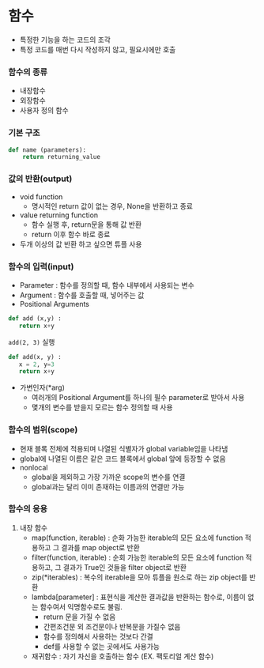 # 함수
- 특정한 기능을 하는 코드의 조각
- 특정 코드를 매번 다시 작성하지 않고, 필요시에만 호출
### 함수의 종류
* 내장함수
* 외장함수
* 사용자 정의 함수
### 기본 구조
```python
def name (parameters):
    return returning_value
```

### 값의 반환(output)
* void function
    * 명시적인 return 값이 없는 경우, None을 반환하고 종료
* value returning function
    * 함수 실행 후, return문을 통해 값 반환
    * return 이후 함수 바로 종료
* 두개 이상의 값 반환 하고 싶으면 튜플 사용

### 함수의 입력(input)
 * Parameter : 함수를 정의할 때, 함수 내부에서 사용되는 변수
 * Argument : 함수를 호출할 때, 넣어주는 값
 * Positional Arguments
 ``` python
 def add (x,y) :
    return x+y
 ```

 `add(2, 3)` 실행

 ``` python
 def add(x, y) :
    x = 2, y=3
    return x+y
```
 * 가변인자(*arg)
    * 여러개의 Positional Argument를 하나의 필수 parameter로 받아서 사용
    * 몇개의 변수를 받을지 모르는 함수 정의할 때 사용

### 함수의 범위(scope)
* 현재 블록 전체에 적용되며 나열된 식별자가 global variable임을 나타냄
* global에 나열된 이름은 같은 코드 블록에서 global 앞에 등장할 수 없음
* nonlocal
    * global을 제외하고 가장 가까운 scope의 변수를 연결
    * global과는 달리 이미 존재하는 이름과의 연결만 가능

### 함수의 응용
1. 내장 함수
    * map(function, iterable) : 순화 가능한 iterable의 모든 요소에 function 적용하고 그 결과를 map object로 반환
    * filter(function, iterable) : 순회 가능한 iterable의 모든 요소에 function 적용하고, 그 결과가 True인 것들을 filter object로 반환
    * zip(*iterables) : 복수의 iterable을 모아 튜플을 원소로 하는 zip object를 반환
    * lambda[parameter] : 표현식을 계산한 결과값을 반환하는 함수로, 이름이 없는 함수여서 익명함수로도 불림.
        * return 문을 가질 수 없음
        * 간편조건문 외 조건문이나 반복문을 가질수 없음
        * 함수를 정의해서 사용하는 것보다 간결
        * def를 사용할 수 없는 곳에서도 사용가능
    * 재귀함수 : 자기 자신을 호출하는 함수 (EX. 팩토리얼 계산 함수)